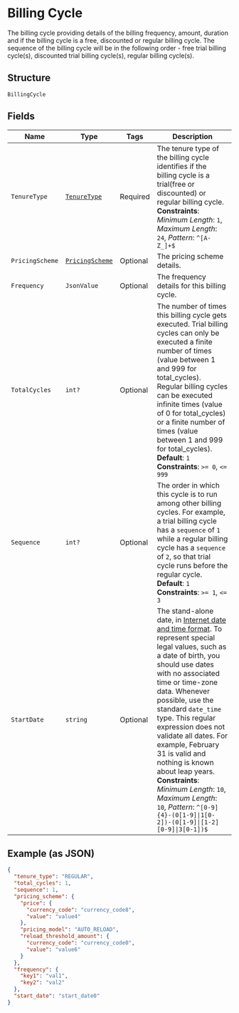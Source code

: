 
# Billing Cycle

The billing cycle providing details of the billing frequency, amount, duration and if the billing cycle is a free, discounted or regular billing cycle. The sequence of the billing cycle will be in the following order - free trial billing cycle(s), discounted trial billing cycle(s), regular billing cycle(s).

## Structure

`BillingCycle`

## Fields

| Name | Type | Tags | Description |
|  --- | --- | --- | --- |
| `TenureType` | [`TenureType`](../../doc/models/tenure-type.md) | Required | The tenure type of the billing cycle identifies if the billing cycle is a trial(free or discounted) or regular billing cycle.<br>**Constraints**: *Minimum Length*: `1`, *Maximum Length*: `24`, *Pattern*: `^[A-Z_]+$` |
| `PricingScheme` | [`PricingScheme`](../../doc/models/pricing-scheme.md) | Optional | The pricing scheme details. |
| `Frequency` | `JsonValue` | Optional | The frequency details for this billing cycle. |
| `TotalCycles` | `int?` | Optional | The number of times this billing cycle gets executed. Trial billing cycles can only be executed a finite number of times (value between 1 and 999 for total_cycles). Regular billing cycles can be executed infinite times (value of 0 for total_cycles) or a finite number of times (value between 1 and 999 for total_cycles).<br>**Default**: `1`<br>**Constraints**: `>= 0`, `<= 999` |
| `Sequence` | `int?` | Optional | The order in which this cycle is to run among other billing cycles. For example, a trial billing cycle has a `sequence` of `1` while a regular billing cycle has a `sequence` of `2`, so that trial cycle runs before the regular cycle.<br>**Default**: `1`<br>**Constraints**: `>= 1`, `<= 3` |
| `StartDate` | `string` | Optional | The stand-alone date, in [Internet date and time format](https://tools.ietf.org/html/rfc3339#section-5.6). To represent special legal values, such as a date of birth, you should use dates with no associated time or time-zone data. Whenever possible, use the standard `date_time` type. This regular expression does not validate all dates. For example, February 31 is valid and nothing is known about leap years.<br>**Constraints**: *Minimum Length*: `10`, *Maximum Length*: `10`, *Pattern*: `^[0-9]{4}-(0[1-9]\|1[0-2])-(0[1-9]\|[1-2][0-9]\|3[0-1])$` |

## Example (as JSON)

```json
{
  "tenure_type": "REGULAR",
  "total_cycles": 1,
  "sequence": 1,
  "pricing_scheme": {
    "price": {
      "currency_code": "currency_code8",
      "value": "value4"
    },
    "pricing_model": "AUTO_RELOAD",
    "reload_threshold_amount": {
      "currency_code": "currency_code0",
      "value": "value6"
    }
  },
  "frequency": {
    "key1": "val1",
    "key2": "val2"
  },
  "start_date": "start_date0"
}
```

